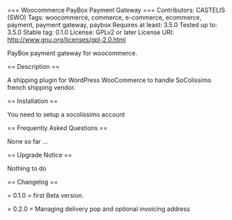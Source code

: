 === Woocommerce PayBox Payment Gateway ===
Contributors: CASTELIS (SWO)
Tags: woocommerce, commerce, e-commerce, ecommerce, payment, payment gateway, paybox
Requires at least: 3.5.0
Tested up to: 3.5.0
Stable tag: 0.1.0
License: GPLv2 or later 
License URI: http://www.gnu.org/licenses/gpl-2.0.html

PayBox payment gateway for woocommerce.

== Description ==

A shipping plugin for WordPress WooCommerce to handle SoColissimo french shipping vendor.

== Installation ==

You need to setup a socolissimo account

== Frequently Asked Questions ==

None so far ...

== Upgrade Notice ==

Nothing to do

== Changelog ==

= 0.1.0 =
first Beta version.

= 0.2.0 =
Managing delivery pop and optional invoicing address